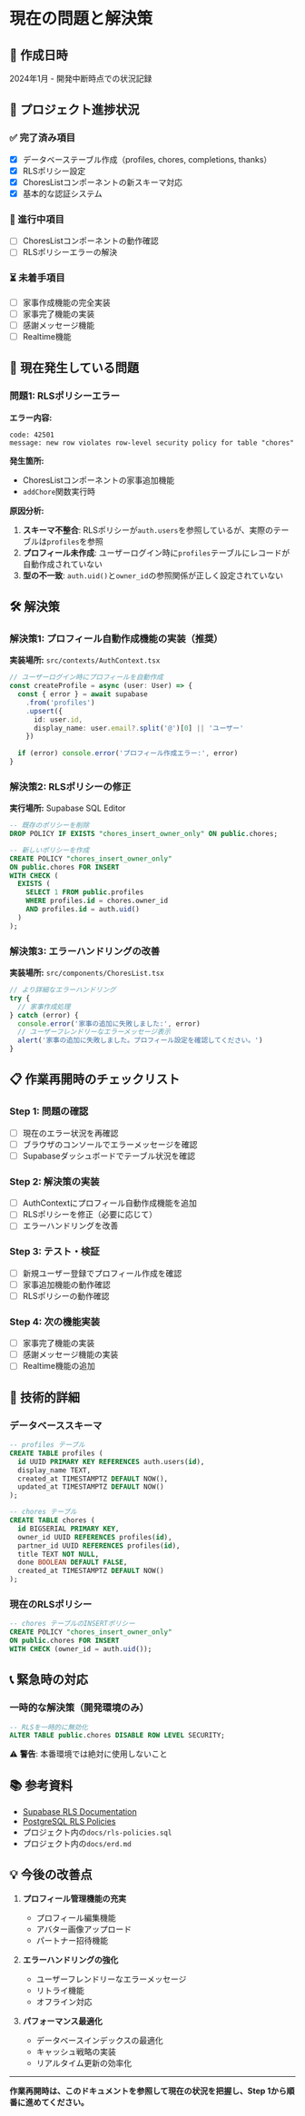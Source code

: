 # 現在の問題と解決策

## 📅 作成日時
2024年1月 - 開発中断時点での状況記録

## 🎯 プロジェクト進捗状況

### ✅ 完了済み項目
- [x] データベーステーブル作成（profiles, chores, completions, thanks）
- [x] RLSポリシー設定
- [x] ChoresListコンポーネントの新スキーマ対応
- [x] 基本的な認証システム

### 🔄 進行中項目
- [ ] ChoresListコンポーネントの動作確認
- [ ] RLSポリシーエラーの解決

### ⏳ 未着手項目
- [ ] 家事作成機能の完全実装
- [ ] 家事完了機能の実装
- [ ] 感謝メッセージ機能
- [ ] Realtime機能

## 🚨 現在発生している問題

### 問題1: RLSポリシーエラー

**エラー内容:**
```
code: 42501
message: new row violates row-level security policy for table "chores"
```

**発生箇所:**
- ChoresListコンポーネントの家事追加機能
- `addChore`関数実行時

**原因分析:**
1. **スキーマ不整合**: RLSポリシーが`auth.users`を参照しているが、実際のテーブルは`profiles`を参照
2. **プロフィール未作成**: ユーザーログイン時に`profiles`テーブルにレコードが自動作成されていない
3. **型の不一致**: `auth.uid()`と`owner_id`の参照関係が正しく設定されていない

## 🛠️ 解決策

### 解決策1: プロフィール自動作成機能の実装（推奨）

**実装場所:** `src/contexts/AuthContext.tsx`

```typescript
// ユーザーログイン時にプロフィールを自動作成
const createProfile = async (user: User) => {
  const { error } = await supabase
    .from('profiles')
    .upsert({
      id: user.id,
      display_name: user.email?.split('@')[0] || 'ユーザー'
    })
  
  if (error) console.error('プロフィール作成エラー:', error)
}
```

### 解決策2: RLSポリシーの修正

**実行場所:** Supabase SQL Editor

```sql
-- 既存のポリシーを削除
DROP POLICY IF EXISTS "chores_insert_owner_only" ON public.chores;

-- 新しいポリシーを作成
CREATE POLICY "chores_insert_owner_only"
ON public.chores FOR INSERT
WITH CHECK (
  EXISTS (
    SELECT 1 FROM public.profiles 
    WHERE profiles.id = chores.owner_id 
    AND profiles.id = auth.uid()
  )
);
```

### 解決策3: エラーハンドリングの改善

**実装場所:** `src/components/ChoresList.tsx`

```typescript
// より詳細なエラーハンドリング
try {
  // 家事作成処理
} catch (error) {
  console.error('家事の追加に失敗しました:', error)
  // ユーザーフレンドリーなエラーメッセージ表示
  alert('家事の追加に失敗しました。プロフィール設定を確認してください。')
}
```

## 📋 作業再開時のチェックリスト

### Step 1: 問題の確認
- [ ] 現在のエラー状況を再確認
- [ ] ブラウザのコンソールでエラーメッセージを確認
- [ ] Supabaseダッシュボードでテーブル状況を確認

### Step 2: 解決策の実装
- [ ] AuthContextにプロフィール自動作成機能を追加
- [ ] RLSポリシーを修正（必要に応じて）
- [ ] エラーハンドリングを改善

### Step 3: テスト・検証
- [ ] 新規ユーザー登録でプロフィール作成を確認
- [ ] 家事追加機能の動作確認
- [ ] RLSポリシーの動作確認

### Step 4: 次の機能実装
- [ ] 家事完了機能の実装
- [ ] 感謝メッセージ機能の実装
- [ ] Realtime機能の追加

## 🔧 技術的詳細

### データベーススキーマ
```sql
-- profiles テーブル
CREATE TABLE profiles (
  id UUID PRIMARY KEY REFERENCES auth.users(id),
  display_name TEXT,
  created_at TIMESTAMPTZ DEFAULT NOW(),
  updated_at TIMESTAMPTZ DEFAULT NOW()
);

-- chores テーブル
CREATE TABLE chores (
  id BIGSERIAL PRIMARY KEY,
  owner_id UUID REFERENCES profiles(id),
  partner_id UUID REFERENCES profiles(id),
  title TEXT NOT NULL,
  done BOOLEAN DEFAULT FALSE,
  created_at TIMESTAMPTZ DEFAULT NOW()
);
```

### 現在のRLSポリシー
```sql
-- chores テーブルのINSERTポリシー
CREATE POLICY "chores_insert_owner_only"
ON public.chores FOR INSERT
WITH CHECK (owner_id = auth.uid());
```

## 📞 緊急時の対応

### 一時的な解決策（開発環境のみ）
```sql
-- RLSを一時的に無効化
ALTER TABLE public.chores DISABLE ROW LEVEL SECURITY;
```

⚠️ **警告**: 本番環境では絶対に使用しないこと

## 📚 参考資料

- [Supabase RLS Documentation](https://supabase.com/docs/guides/auth/row-level-security)
- [PostgreSQL RLS Policies](https://www.postgresql.org/docs/current/ddl-rowsecurity.html)
- プロジェクト内の`docs/rls-policies.sql`
- プロジェクト内の`docs/erd.md`

## 💡 今後の改善点

1. **プロフィール管理機能の充実**
   - プロフィール編集機能
   - アバター画像アップロード
   - パートナー招待機能

2. **エラーハンドリングの強化**
   - ユーザーフレンドリーなエラーメッセージ
   - リトライ機能
   - オフライン対応

3. **パフォーマンス最適化**
   - データベースインデックスの最適化
   - キャッシュ戦略の実装
   - リアルタイム更新の効率化

---

**作業再開時は、このドキュメントを参照して現在の状況を把握し、Step 1から順番に進めてください。**